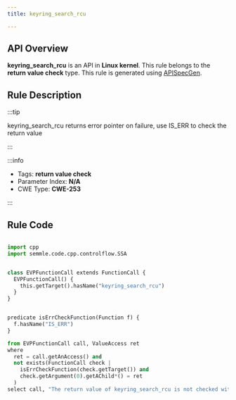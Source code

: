 ```yaml
---
title: keyring_search_rcu

---
```



## API Overview
**keyring_search_rcu** is an API in **Linux kernel**. This rule belongs to the **return value check** type. This rule is generated using [APISpecGen](../../tools/APISpecGen).
## Rule Description

:::tip

keyring_search_rcu returns error pointer on failure, use IS_ERR to check the return value

:::

:::info

- Tags: **return value check**
- Parameter Index: **N/A**
- CWE Type: **CWE-253**

:::

## Rule Code
```python

import cpp
import semmle.code.cpp.controlflow.SSA


class EVPFunctionCall extends FunctionCall {
  EVPFunctionCall() {
    this.getTarget().hasName("keyring_search_rcu")
  }
}


predicate isErrCheckFunction(Function f) {
  f.hasName("IS_ERR") 
}

from EVPFunctionCall call, ValueAccess ret
where
  ret = call.getAnAccess() and
  not exists(FunctionCall check |
    isErrCheckFunction(check.getTarget()) and
    check.getArgument(0).getAChild*() = ret
  )
select call, "The return value of keyring_search_rcu is not checked with IS_ERR."
    
```
